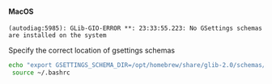 #### MacOS
```
(autodiag:5985): GLib-GIO-ERROR **: 23:33:55.223: No GSettings schemas are installed on the system
```
Specify the correct location of gsettings schemas
```bash
echo "export GSETTINGS_SCHEMA_DIR=/opt/homebrew/share/glib-2.0/schemas/" >> ~/.bashrc && \
 source ~/.bashrc
```